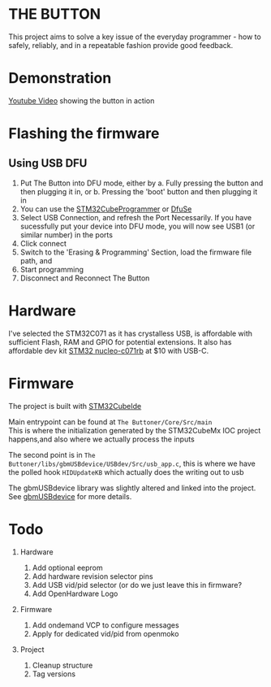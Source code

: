 # THE BUTTON

This project aims to solve a key issue of the everyday programmer - how to safely, reliably, and in a repeatable fashion provide good feedback.

# Demonstration

[Youtube Video](https://www.youtube.com/shorts/mlwx9P0IeXQ) showing the button in action

# Flashing the firmware
## Using USB DFU

1. Put The Button into DFU mode, either by
	a. Fully pressing the button and then plugging it in, or
	b. Pressing the 'boot' button and then plugging it in
2. You can use the [STM32CubeProgrammer](https://www.st.com/en/development-tools/stm32cubeprog.html) or [DfuSe](https://www.st.com/en/development-tools/stsw-stm32080.html)
3. Select USB Connection, and refresh the Port Necessarily. If you have sucessfully put your device into DFU mode, you will now see USB1 (or similar number) in the ports
4. Click connect
5. Switch to the 'Erasing & Programming' Section, load the firmware file path, and
6. Start programming
7. Disconnect and Reconnect The Button 

# Hardware

I've selected the STM32C071 as it has crystalless USB, is affordable with sufficient Flash, RAM and GPIO for potential extensions. It also has affordable dev kit [STM32 nucleo-c071rb](https://www.st.com/en/evaluation-tools/nucleo-c071rb.html) at $10 with USB-C.

# Firmware

The project is built with [STM32CubeIde](https://www.st.com/en/development-tools/stsw-stm32080.html)

Main entrypoint can be found at `The Buttoner/Core/Src/main` \
This is where the initialization generated by the STM32CubeMx IOC project happens,and also where we actually process the inputs

The second point is in `The Buttoner/libs/gbmUSBdevice/USBdev/Src/usb_app.c`, this is where we have the polled hook `HIDUpdateKB` which actually does the writing out to usb 

The gbmUSBdevice library was slightly altered and linked into the project. See [gbmUSBdevice](https://github.com/gbm-ii/gbmUSBdevice) for more details.

# Todo

1. Hardware
	1. Add optional eeprom
	1. Add hardware revision selector pins
	1. Add USB vid/pid selector (or do we just leave this in firmware?
	1. Add OpenHardware Logo 

1. Firmware
	1. Add ondemand VCP to configure messages
	1. Apply for dedicated vid/pid from openmoko

1. Project
	1. Cleanup structure 
	1. Tag versions
